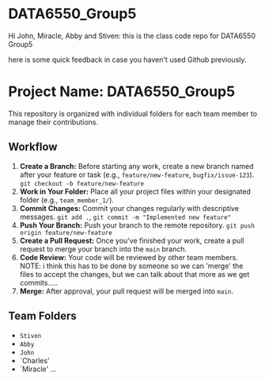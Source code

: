 # DATA6550_Group5
Hi John, Miracle, Abby and Stiven: this is the class code repo for DATA6550 Group5

here is some quick feedback in case you haven't used Github previously. 

# Project Name: DATA6550_Group5

This repository is organized with individual folders for each team member to manage their contributions.

## Workflow

1. **Create a Branch:** Before starting any work, create a new branch named after your feature or task (e.g., `feature/new-feature`, `bugfix/issue-123`).  `git checkout -b feature/new-feature`
2. **Work in Your Folder:**  Place all your project files within your designated folder (e.g., `team_member_1/`).
3. **Commit Changes:**  Commit your changes regularly with descriptive messages. `git add .`, `git commit -m "Implemented new feature"`
4. **Push Your Branch:** Push your branch to the remote repository. `git push origin feature/new-feature`
5. **Create a Pull Request:** Once you've finished your work, create a pull request to merge your branch into the `main` branch.
6. **Code Review:** Your code will be reviewed by other team members.
     NOTE: i think this has to be done by someone so we can 'merge' the files to accept the changes, but we can talk about that more as we get commits.....
8. **Merge:** After approval, your pull request will be merged into `main`.

## Team Folders

* `Stiven`
* `Abby`
* `John`
* `Charles'
* `Miracle'
...

